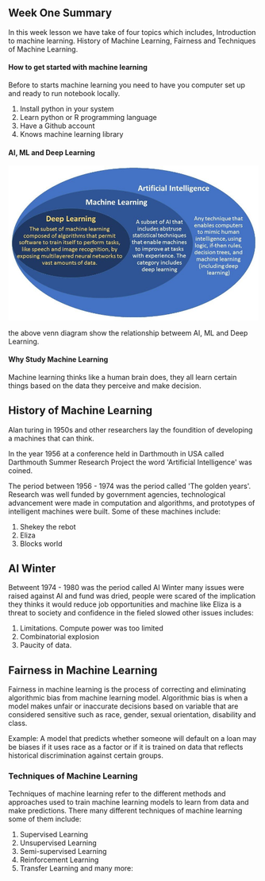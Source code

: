 ## Week One Summary
In this week lesson we have take of four topics which includes, Introduction to machine learning. History of Machine Learning, Fairness and Techniques of Machine Learning.

#### How to get started with machine learning
Before to starts machine learning you need to have you computer set up and ready to run notebook locally.
1. Install python in your system
2. Learn python or R programming language
3. Have a Github account
4. Knows machine learning library

#### AI, ML and Deep Learning

![aimldp](ai_ml_dl.jpg)

the above venn diagram show the relationship betweem AI, ML and Deep Learning.

#### Why Study Machine Learning
Machine learning thinks like a human brain does, they all learn certain things based on the data they perceive and make decision.

## History of Machine Learning
Alan turing in 1950s and other researchers lay the foundition of developing a machines that can think.

In the year 1956 at a conference held in Darthmouth in USA called Darthmouth Summer Research Project the word 'Artificial Intelligence' was coined.

The period between 1956 - 1974 was the period called 'The golden years'.
Research was well funded by government agencies, technological advancement were made in computation and algorithms, and prototypes of intelligent machines were built. Some of these machines include:
1. Shekey the rebot
2. Eliza
3. Blocks world

## AI Winter
Betweent 1974 - 1980 was the period called AI Winter many issues were raised against AI and fund was dried, people were scared of the implication they thinks it would reduce job opportunities and machine like Eliza is a threat to society and confidence in the fieled slowed other issues includes:
1. Limitations. Compute power was too limited
2. Combinatorial explosion
3. Paucity of data.

## Fairness in Machine Learning
Fairness in machine learning is the process of correcting and eliminating algorithmic bias from machine learning model. Algorithmic bias is when a model makes unfair or inaccurate decisions based on variable that are considered sensitive such as race, gender, sexual orientation, disability and class. 

Example: A model that predicts whether someone will default on a loan may be biases if it uses race as a factor or if it is trained on data that reflects historical discrimination against certain groups.

### Techniques of Machine Learning
Techniques of machine learning refer to the different methods and approaches used to train machine learning models to learn from data and make predictions. There many different techniques of machine learning some of them include: 
1. Supervised Learning
2. Unsupervised Learning
3. Semi-supervised Learning
4. Reinforcement Learning
5. Transfer Learning and many more:


